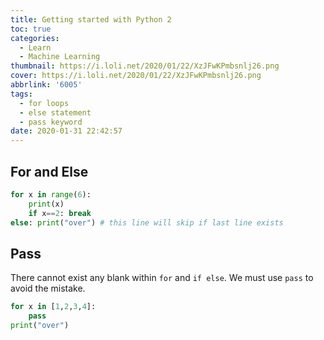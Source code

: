 ```yaml
---
title: Getting started with Python 2
toc: true
categories:
  - Learn
  - Machine Learning
thumbnail: https://i.loli.net/2020/01/22/XzJFwKPmbsnlj26.png
cover: https://i.loli.net/2020/01/22/XzJFwKPmbsnlj26.png
abbrlink: '6005'
tags:
  - for loops
  - else statement
  - pass keyword
date: 2020-01-31 22:42:57
---
```


## For and Else

```python
for x in range(6):
    print(x)
    if x==2: break
else: print("over") # this line will skip if last line exists
```

## Pass

There cannot exist any blank within `for` and `if else`. We must use `pass` to avoid the mistake.

```python
for x in [1,2,3,4]:
	pass
print("over")
```

